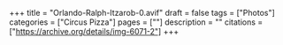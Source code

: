 +++
title = "Orlando-Ralph-Itzarob-0.avif"
draft = false
tags = ["Photos"]
categories = ["Circus Pizza"]
pages = [""]
description = ""
citations = ["https://archive.org/details/img-6071-2"]
+++
